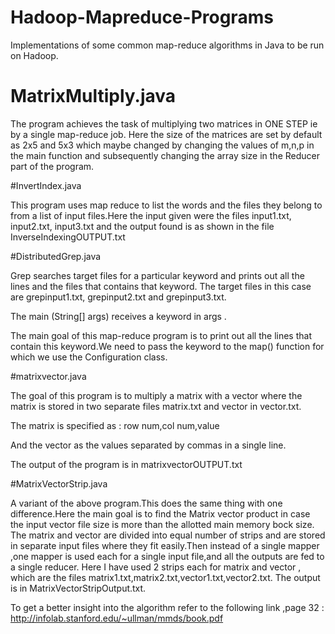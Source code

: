 # Hadoop-Mapreduce-Programs

Implementations of some common map-reduce algorithms in Java to be run on Hadoop.


# MatrixMultiply.java

The program achieves the task of multiplying two matrices in ONE STEP ie by a single map-reduce job.
Here the size of the matrices are set by default as 2x5 and 5x3 which maybe changed by changing the values of m,n,p in the main function and subsequently changing the array size in the Reducer part of the program.

#InvertIndex.java


This program uses map reduce to list the words and the files they belong to from a list of input files.Here the input given were the files input1.txt, input2.txt, input3.txt and the output found is as shown in the file InverseIndexingOUTPUT.txt

#DistributedGrep.java


Grep searches target files for a particular keyword and prints out all the lines and the files that contains that keyword.
The target files in this case are grepinput1.txt, grepinput2.txt and grepinput3.txt. 

The main (String[] args) receives a keyword in args .

The main goal of this map-reduce program is to print out all the lines that contain this keyword.We need to pass the keyword to the map() function for which we use the Configuration class.

#matrixvector.java

The goal of this program is to multiply a matrix with a vector where the matrix is stored in two separate files matrix.txt and vector in vector.txt.

The matrix is specified as :
row num,col num,value

And the vector as the values separated by commas in a single line.

The output of the program is in matrixvectorOUTPUT.txt

#MatrixVectorStrip.java

A variant of the above program.This does the same thing with one difference.Here the main goal is to find the Matrix vector product in case the input vector file size is more than the allotted main memory bock size.
The matrix and vector are divided into equal number of strips and are stored in separate input files where they fit easily.Then instead of a single mapper ,one mapper is used each for a single input file,and all the outputs are fed to a single reducer.
Here I have used 2 strips each for matrix and vector , which are the files matrix1.txt,matrix2.txt,vector1.txt,vector2.txt. The output is in MatrixVectorStripOutput.txt.


To get a better insight into the algorithm refer to the following link ,page 32 : http://infolab.stanford.edu/~ullman/mmds/book.pdf


